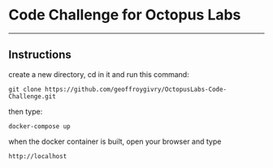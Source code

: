 # Code Challenge for Octopus Labs
-----

## Instructions
create a new directory, cd in it 
and run this command:
```
git clone https://github.com/geoffroygivry/OctopusLabs-Code-Challenge.git
```
then type:
```
docker-compose up
```
when the docker container is built, open your browser and type
```
http://localhost
```
